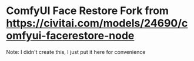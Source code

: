 # ComfyUI Face Restore Fork from https://civitai.com/models/24690/comfyui-facerestore-node
Note: I didn't create this, I just put it here for convenience
